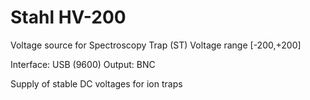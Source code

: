 # Stahl HV-200
Voltage source for Spectroscopy Trap (ST) 
Voltage range [-200,+200]

Interface: USB (9600)
Output: BNC

Supply of stable DC voltages for ion traps
